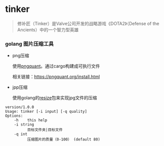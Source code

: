 # tinker
> 修补匠（Tinker）是Valve公司开发的战略游戏《DOTA2》（Defense of the Ancients）中的一个智力型英雄
### golang 图片压缩工具
- png压缩

    使用[pngquant](https://github.com/kornelski/pngquant)。通过cargo构建成可执行文件
    
    相关链接：https://pngquant.org/install.html
- jpp压缩

    使用golang的[resize](https://github.com/nfnt/resize)包来实现jpg文件的压缩

```bazaar
version/1.0.0
Usage: tinker [-i input] [-q quality]
Options:
    -h    this help
    -i string
          目标文件夹|目标文件
    -q int
          压缩图片的质量（0-100） (default 80)
``` 




